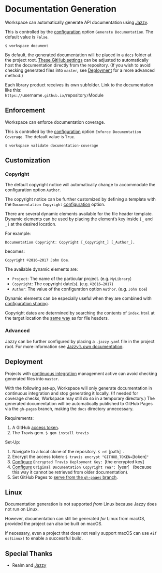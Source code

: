 <!--
 Documentation Generation.md

 This source file is part of the Workspace open source project.
 https://github.com/SDGGiesbrecht/Workspace#workspace

 Copyright ©2017–2018 Jeremy David Giesbrecht and the Workspace project contributors.

 Soli Deo gloria.

 Licensed under the Apache Licence, Version 2.0.
 See http://www.apache.org/licenses/LICENSE-2.0 for licence information.
 -->

# Documentation Generation

Workspace can automatically generate API documentation using [Jazzy](https://github.com/realm/jazzy).

This is controlled by the [configuration](Configuring%20Workspace.md) option `Generate Documentation`. The default value is `False`.

```shell
$ workspace document
```

By default, the generated documentation will be placed in a `docs` folder at the project root. [These GitHub settings](https://help.github.com/articles/configuring-a-publishing-source-for-github-pages/#publishing-your-github-pages-site-from-a-docs-folder-on-your-master-branch) can be adjusted to automatically host the documentation directly from the repository. (If you wish to avoid checking generated files into `master`, see [Deployment](#deployment) for a more advanced method.)

Each library product receives its own subfolder. Link to the documentation like this:<br>
`https://`username`.github.io/`repository`/`Module<br>

## Enforcement

Workspace can enforce documentation coverage.

This is controlled by the [configuration](Configuring%20Workspace.md) option `Enforce Documentation Coverage`. The default value is `True`.

```shell
$ workspace validate documentation‐coverage
```

## Customization

### Copyright

The default copyright notice will automatically change to accommodate the configuration option `Author`.

The copyright notice can be further customized by defining a template with the `Documentation Copyright` [configuration](Configuring%20Workspace.md) option.

There are several dynamic elements available for the file header template. Dynamic elements can be used by placing the element’s key inside `[_` and `_]` at the desired location.

For example:
```text
Documentation Copyright: Copyright [_Copyright_] [_Author_].
```
becomes:
```text
Copyright ©2016–2017 John Doe.
```

The available dynamic elements are:

- `Project`: The name of the particular project. (e.g. `MyLibrary`)
- `Copyright`: The copyright date(s). (e.g. `©2016–2017`)
- `Author`: The value of the configuration option `Author`. (e.g. `John Doe`)

Dynamic elements can be especially useful when they are combined with [configuration sharing](Configuring%20Workspace.md#sharing-configurations-between-projects).

Copyright dates are determined by searching the contents of `index.html` at the target location the [same way](File%20Headers.md#determination-of-the-dates) as for file headers.

### Advanced

Jazzy can be further configured by placing a `.jazzy.yaml` file in the project root. For more information see [Jazzy’s own documentation](https://github.com/realm/jazzy).

## Deployment

Projects with [continuous integration](Continuous%20Integration.md) management active can avoid checking generated files into `master`.

With the following set‐up, Workspace will only generate documentation in continuous integration and stop generating it locally. (If needed for coverage checks, Workspace may still do so in a temporary directory.) The generated documentation will be automatically published to GitHub Pages via the `gh-pages` branch, making the `docs` directory unnecessary.

Requirements:

1. A GitHub [access token](https://help.github.com/articles/creating-a-personal-access-token-for-the-command-line/).
2. The Travis gem. `$ gem install travis`

Set‐Up:

1. Navigate to a local clone of the repository. `$ cd `[path]` `.
2. Encrypt the access token: `$ travis encrypt "GITHUB_TOKEN=`[token]`"`
3. [Configure](Configuring%20Workspace.md) `Encrypted Travis Deployment Key: `[the encrypted key]` `
4. [Configure](Configuring%20Workspace.md) `Original Documentation Copyright Year: `[year]` ` (because this way it cannot be retrieved from older documentation).
5. Set GitHub Pages to [serve from the `gh-pages` branch](https://help.github.com/articles/configuring-a-publishing-source-for-github-pages/#enabling-github-pages-to-publish-your-site-from-master-or-gh-pages).

## Linux

Documentation generation is not supported *from* Linux because Jazzy does not run on Linux.

However, documentation can still be generated *for* Linux from macOS, provided the project can also be built on macOS.

If necessary, even a project that does not really support macOS can use `#if os(Linux)` to enable a successful build.

## Special Thanks

- Realm and [Jazzy](https://github.com/realm/jazzy)

